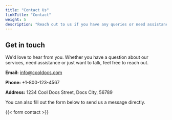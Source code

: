 ```yaml
---
title: "Contact Us"
linkTitle: "Contact"
weight: 5
description: "Reach out to us if you have any queries or need assistance with your documentation processes."
---
```


## Get in touch

We'd love to hear from you. Whether you have a question about our services, need assistance or just want to talk, feel free to reach out.

**Email:** [info@cooldocs.com](mailto:info@cooldocs.com)

**Phone:** +1-800-123-4567

**Address:** 1234 Cool Docs Street, Docs City, 56789

You can also fill out the form below to send us a message directly.

{{< form contact >}}